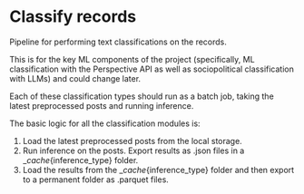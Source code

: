 # Classify records

Pipeline for performing text classifications on the records.

This is for the key ML components of the project (specifically, ML classification with the Perspective API as well as sociopolitical classification with LLMs) and could change later.

Each of these classification types should run as a batch job, taking the latest preprocessed posts and running inference.

The basic logic for all the classification modules is:

1. Load the latest preprocessed posts from the local storage.
2. Run inference on the posts. Export results as .json files in a __cache_{inference_type} folder.
3. Load the results from the __cache_{inference_type} folder and then export
to a permanent folder as .parquet files.
